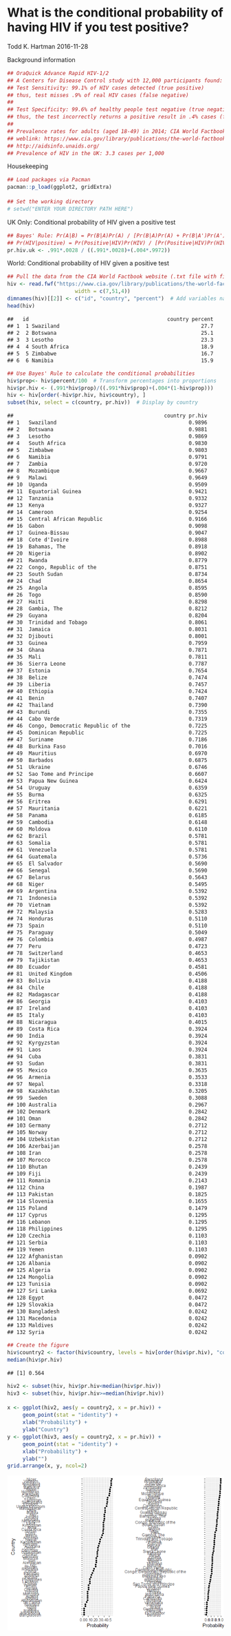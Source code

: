 What is the conditional probability of having HIV if you test positive?
================
Todd K. Hartman
2016-11-28

Background information

``` r
## OraQuick Advance Rapid HIV-1/2
## A Centers for Disease Control study with 12,000 participants found:
## Test Sensitivity: 99.1% of HIV cases detected (true positive)                       [Pr(Positive|HIV)]
## thus, test misses .9% of real HIV cases (false negative)                            [Pr(Negative|HIV)]
##
## Test Specificity: 99.6% of healthy people test negative (true negative)             [Pr(Negative|No HIV)]
## thus, the test incorrectly returns a positive result in .4% cases (false positive)  [Pr(Positive|No HIV)]
##
## Prevalence rates for adults (aged 18-49) in 2014; CIA World Factbook
## weblink: https://www.cia.gov/library/publications/the-world-factbook/rankorder/rawdata_2155.txt
## http://aidsinfo.unaids.org/
## Prevalence of HIV in the UK: 3.3 cases per 1,000
```

Housekeeping

``` r
## Load packages via Pacman
pacman::p_load(ggplot2, gridExtra)

## Set the working directory
# setwd("ENTER YOUR DIRECTORY PATH HERE")
```

UK Only: Conditional probability of HIV given a positive test

``` r
## Bayes' Rule: Pr(A|B) = Pr(B|A)Pr(A) / [Pr(B|A)Pr(A) + Pr(B|A')Pr(A')] 
## Pr(HIV|positive) = Pr(Positive|HIV)Pr(HIV) / [Pr(Positive|HIV)Pr(HIV) + Pr(Positive|No HIV)Pr(No HIV)]
pr.hiv.uk <- .991*.0028 / ((.991*.0028)+(.004*.9972))
```

World: Conditional probability of HIV given a positive test

``` r
## Pull the data from the CIA World Factbook website (.txt file with fixed widths)
hiv <- read.fwf("https://www.cia.gov/library/publications/the-world-factbook/rankorder/rawdata_2155.txt",
                      width = c(7,51,4))  
dimnames(hiv)[[2]] <- c("id", "country", "percent")  # Add variables names
head(hiv)
```

    ##   id                                             country percent
    ## 1  1 Swaziland                                              27.7
    ## 2  2 Botswana                                               25.1
    ## 3  3 Lesotho                                                23.3
    ## 4  4 South Africa                                           18.9
    ## 5  5 Zimbabwe                                               16.7
    ## 6  6 Namibia                                                15.9

``` r
## Use Bayes' Rule to calculate the conditional probabilities
hiv$prop<- hiv$percent/100  # Transform percentages into proportions
hiv$pr.hiv <- (.991*hiv$prop)/((.991*hiv$prop)+(.004*(1-hiv$prop)))
hiv <- hiv[order(-hiv$pr.hiv, hiv$country), ]
subset(hiv, select = c(country, pr.hiv))  # Display by country
```

    ##                                                 country pr.hiv
    ## 1   Swaziland                                           0.9896
    ## 2   Botswana                                            0.9881
    ## 3   Lesotho                                             0.9869
    ## 4   South Africa                                        0.9830
    ## 5   Zimbabwe                                            0.9803
    ## 6   Namibia                                             0.9791
    ## 7   Zambia                                              0.9720
    ## 8   Mozambique                                          0.9667
    ## 9   Malawi                                              0.9649
    ## 10  Uganda                                              0.9509
    ## 11  Equatorial Guinea                                   0.9421
    ## 12  Tanzania                                            0.9332
    ## 13  Kenya                                               0.9327
    ## 14  Cameroon                                            0.9254
    ## 15  Central African Republic                            0.9166
    ## 16  Gabon                                               0.9098
    ## 17  Guinea-Bissau                                       0.9047
    ## 18  Cote d'Ivoire                                       0.8988
    ## 19  Bahamas, The                                        0.8918
    ## 20  Nigeria                                             0.8902
    ## 21  Rwanda                                              0.8779
    ## 22  Congo, Republic of the                              0.8751
    ## 23  South Sudan                                         0.8734
    ## 24  Chad                                                0.8654
    ## 25  Angola                                              0.8595
    ## 26  Togo                                                0.8590
    ## 27  Haiti                                               0.8298
    ## 28  Gambia, The                                         0.8212
    ## 29  Guyana                                              0.8204
    ## 30  Trinidad and Tobago                                 0.8061
    ## 31  Jamaica                                             0.8031
    ## 32  Djibouti                                            0.8001
    ## 33  Guinea                                              0.7959
    ## 34  Ghana                                               0.7871
    ## 35  Mali                                                0.7811
    ## 36  Sierra Leone                                        0.7787
    ## 37  Estonia                                             0.7654
    ## 38  Belize                                              0.7474
    ## 39  Liberia                                             0.7457
    ## 40  Ethiopia                                            0.7424
    ## 41  Benin                                               0.7407
    ## 42  Thailand                                            0.7390
    ## 43  Burundi                                             0.7355
    ## 44  Cabo Verde                                          0.7319
    ## 46  Congo, Democratic Republic of the                   0.7225
    ## 45  Dominican Republic                                  0.7225
    ## 47  Suriname                                            0.7186
    ## 48  Burkina Faso                                        0.7016
    ## 49  Mauritius                                           0.6970
    ## 50  Barbados                                            0.6875
    ## 51  Ukraine                                             0.6746
    ## 52  Sao Tome and Principe                               0.6607
    ## 53  Papua New Guinea                                    0.6424
    ## 54  Uruguay                                             0.6359
    ## 55  Burma                                               0.6325
    ## 56  Eritrea                                             0.6291
    ## 57  Mauritania                                          0.6221
    ## 58  Panama                                              0.6185
    ## 59  Cambodia                                            0.6148
    ## 60  Moldova                                             0.6110
    ## 62  Brazil                                              0.5781
    ## 63  Somalia                                             0.5781
    ## 61  Venezuela                                           0.5781
    ## 64  Guatemala                                           0.5736
    ## 65  El Salvador                                         0.5690
    ## 66  Senegal                                             0.5690
    ## 67  Belarus                                             0.5643
    ## 68  Niger                                               0.5495
    ## 69  Argentina                                           0.5392
    ## 71  Indonesia                                           0.5392
    ## 70  Vietnam                                             0.5392
    ## 72  Malaysia                                            0.5283
    ## 74  Honduras                                            0.5110
    ## 73  Spain                                               0.5110
    ## 75  Paraguay                                            0.5049
    ## 76  Colombia                                            0.4987
    ## 77  Peru                                                0.4723
    ## 78  Switzerland                                         0.4653
    ## 79  Tajikistan                                          0.4653
    ## 80  Ecuador                                             0.4581
    ## 81  United Kingdom                                      0.4506
    ## 83  Bolivia                                             0.4188
    ## 84  Chile                                               0.4188
    ## 82  Madagascar                                          0.4188
    ## 86  Georgia                                             0.4103
    ## 87  Ireland                                             0.4103
    ## 85  Italy                                               0.4103
    ## 88  Nicaragua                                           0.4015
    ## 89  Costa Rica                                          0.3924
    ## 90  India                                               0.3924
    ## 92  Kyrgyzstan                                          0.3924
    ## 91  Laos                                                0.3924
    ## 94  Cuba                                                0.3831
    ## 93  Sudan                                               0.3831
    ## 95  Mexico                                              0.3635
    ## 96  Armenia                                             0.3533
    ## 97  Nepal                                               0.3318
    ## 98  Kazakhstan                                          0.3205
    ## 99  Sweden                                              0.3088
    ## 100 Australia                                           0.2967
    ## 102 Denmark                                             0.2842
    ## 101 Oman                                                0.2842
    ## 103 Germany                                             0.2712
    ## 105 Norway                                              0.2712
    ## 104 Uzbekistan                                          0.2712
    ## 106 Azerbaijan                                          0.2578
    ## 108 Iran                                                0.2578
    ## 107 Morocco                                             0.2578
    ## 110 Bhutan                                              0.2439
    ## 109 Fiji                                                0.2439
    ## 111 Romania                                             0.2143
    ## 112 China                                               0.1987
    ## 113 Pakistan                                            0.1825
    ## 114 Slovenia                                            0.1655
    ## 115 Poland                                              0.1479
    ## 117 Cyprus                                              0.1295
    ## 116 Lebanon                                             0.1295
    ## 118 Philippines                                         0.1295
    ## 120 Czechia                                             0.1103
    ## 121 Serbia                                              0.1103
    ## 119 Yemen                                               0.1103
    ## 122 Afghanistan                                         0.0902
    ## 126 Albania                                             0.0902
    ## 125 Algeria                                             0.0902
    ## 124 Mongolia                                            0.0902
    ## 123 Tunisia                                             0.0902
    ## 127 Sri Lanka                                           0.0692
    ## 128 Egypt                                               0.0472
    ## 129 Slovakia                                            0.0472
    ## 130 Bangladesh                                          0.0242
    ## 131 Macedonia                                           0.0242
    ## 133 Maldives                                            0.0242
    ## 132 Syria                                               0.0242

``` r
## Create the figure
hiv$country2 <- factor(hiv$country, levels = hiv[order(hiv$pr.hiv), "country"])
median(hiv$pr.hiv)
```

    ## [1] 0.564

``` r
hiv2 <- subset(hiv, hiv$pr.hiv<median(hiv$pr.hiv))
hiv3 <- subset(hiv, hiv$pr.hiv>=median(hiv$pr.hiv))

x <- ggplot(hiv2, aes(y = country2, x = pr.hiv)) +
     geom_point(stat = "identity") +
     xlab("Probability") + 
     ylab("Country")
y <- ggplot(hiv3, aes(y = country2, x = pr.hiv)) +
     geom_point(stat = "identity") +
     xlab("Probability") +
     ylab("")
grid.arrange(x, y, ncol=2)
```

![](conditional_probability_global_hiv_files/figure-markdown_github/unnamed-chunk-4-1.png)
